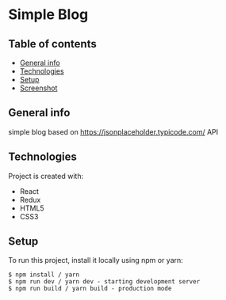 # Simple Blog
## Table of contents

- [General info](#general-info)
- [Technologies](#tenchnologies)
- [Setup](#setup)
- [Screenshot](#screenshot)

## General info

simple blog based on https://jsonplaceholder.typicode.com/ API

## Technologies

Project is created with:

- React
- Redux
- HTML5
- CSS3

## Setup

To run this project, install it locally using npm or yarn:

```
$ npm install / yarn
$ npm run dev / yarn dev - starting development server
$ npm run build / yarn build - production mode
```

